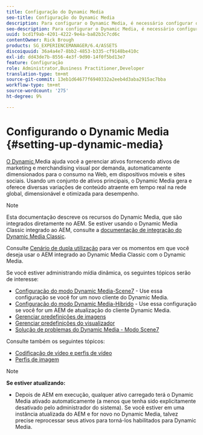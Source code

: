 ```yaml
---
title: Configuração do Dynamic Media
seo-title: Configuração do Dynamic Media
description: Para configurar o Dynamic Media, é necessário configurar o Dynamic Media e gerenciar predefinições de imagens e do visualizador
seo-description: Para configurar o Dynamic Media, é necessário configurar o Dynamic Media e gerenciar predefinições de imagens e do visualizador
uuid: bcd1f9ab-4201-4222-9e4a-ba82b3c7cd6c
contentOwner: Rick Brough
products: SG_EXPERIENCEMANAGER/6.4/ASSETS
discoiquuid: 36a4a4e7-8bb2-4853-b335-cf9148be410c
exl-id: dd43de7b-8556-4e3f-9d90-14f0f5bd13e7
feature: Configuração
role: Administrator,Business Practitioner,Developer
translation-type: tm+mt
source-git-commit: 13eb1d64677f6940332a2eeb4d3aba2915ac7bba
workflow-type: tm+mt
source-wordcount: '275'
ht-degree: 9%

---
```


# Configurando o Dynamic Media {#setting-up-dynamic-media}

[O Dynamic ](https://www.adobe.com/solutions/web-experience-management/dynamic-media.html) Media ajuda você a gerenciar ativos fornecendo ativos de marketing e merchandising visual por demanda, automaticamente dimensionados para o consumo na Web, em dispositivos móveis e sites sociais. Usando um conjunto de ativos principais, o Dynamic Media gera e oferece diversas variações de conteúdo atraente em tempo real na rede global, dimensionável e otimizada para desempenho.

>[!NOTE]
>
>Esta documentação descreve os recursos do Dynamic Media, que são integrados diretamente no AEM. Se estiver usando o Dynamic Media Classic integrado ao AEM, consulte a [documentação de integração do Dynamic Media Classic](/help/sites-administering/scene7.md).
>
>Consulte [Cenário de dupla utilização](/help/sites-administering/scene7.md#dual-use-scenario) para ver os momentos em que você deseja usar o AEM integrado ao Dynamic Media Classic com o Dynamic Media.

Se você estiver administrando mídia dinâmica, os seguintes tópicos serão de interesse:

* [Configuração do modo Dynamic Media-Scene7](config-dms7.md)  - Use essa configuração se você for um novo cliente do Dynamic Media.
* [Configuração do modo Dynamic Media-Híbrido](config-dynamic.md)  - Use essa configuração se você for um AEM de atualização do cliente Dynamic Media.
* [Gerenciar predefinições de imagens](managing-image-presets.md)
* [Gerenciar predefinições do visualizador](managing-viewer-presets.md)
* [Solução de problemas do Dynamic Media - Modo Scene7](troubleshoot-dms7.md)

Consulte também os seguintes tópicos:

* [Codificação de vídeo e perfis de vídeo](video-profiles.md)
* [Perfis de imagem](image-profiles.md)

>[!NOTE]
>
>**Se estiver atualizando:**
>
>* Depois de AEM em execução, qualquer ativo carregado terá o Dynamic Media ativado automaticamente (a menos que tenha sido explicitamente desativado pelo administrador do sistema). Se você estiver em uma instância atualizada do AEM e for novo no Dynamic Media, talvez precise reprocessar seus ativos para torná-los habilitados para Dynamic Media.

